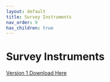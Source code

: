 ```yaml
---
layout: default
title: Survey Instruments
nav_order: 9
has_children: true
---
```


# Survey Instruments

[Version 1 Download Here]("https://covidmap.umd.edu/document/COVID19_symptom_survey_intl_V1.pdf")
